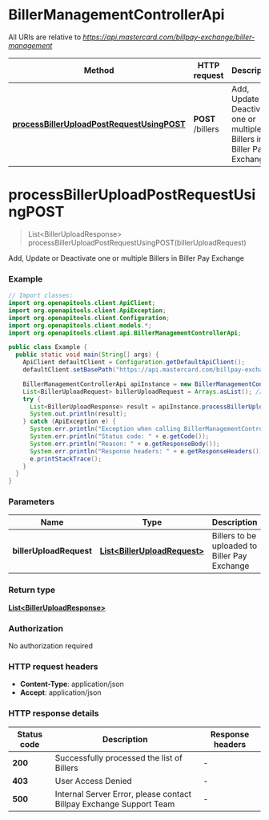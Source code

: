 # BillerManagementControllerApi

All URIs are relative to *https://api.mastercard.com/billpay-exchange/biller-management*

Method | HTTP request | Description
------------- | ------------- | -------------
[**processBillerUploadPostRequestUsingPOST**](BillerManagementControllerApi.md#processBillerUploadPostRequestUsingPOST) | **POST** /billers | Add, Update or Deactivate one or multiple Billers in Biller Pay Exchange


<a name="processBillerUploadPostRequestUsingPOST"></a>
# **processBillerUploadPostRequestUsingPOST**
> List&lt;BillerUploadResponse&gt; processBillerUploadPostRequestUsingPOST(billerUploadRequest)

Add, Update or Deactivate one or multiple Billers in Biller Pay Exchange

### Example
```java
// Import classes:
import org.openapitools.client.ApiClient;
import org.openapitools.client.ApiException;
import org.openapitools.client.Configuration;
import org.openapitools.client.models.*;
import org.openapitools.client.api.BillerManagementControllerApi;

public class Example {
  public static void main(String[] args) {
    ApiClient defaultClient = Configuration.getDefaultApiClient();
    defaultClient.setBasePath("https://api.mastercard.com/billpay-exchange/biller-management");

    BillerManagementControllerApi apiInstance = new BillerManagementControllerApi(defaultClient);
    List<BillerUploadRequest> billerUploadRequest = Arrays.asList(); // List<BillerUploadRequest> | Billers to be uploaded to Biller Pay Exchange
    try {
      List<BillerUploadResponse> result = apiInstance.processBillerUploadPostRequestUsingPOST(billerUploadRequest);
      System.out.println(result);
    } catch (ApiException e) {
      System.err.println("Exception when calling BillerManagementControllerApi#processBillerUploadPostRequestUsingPOST");
      System.err.println("Status code: " + e.getCode());
      System.err.println("Reason: " + e.getResponseBody());
      System.err.println("Response headers: " + e.getResponseHeaders());
      e.printStackTrace();
    }
  }
}
```

### Parameters

Name | Type | Description  | Notes
------------- | ------------- | ------------- | -------------
 **billerUploadRequest** | [**List&lt;BillerUploadRequest&gt;**](BillerUploadRequest.md)| Billers to be uploaded to Biller Pay Exchange |

### Return type

[**List&lt;BillerUploadResponse&gt;**](BillerUploadResponse.md)

### Authorization

No authorization required

### HTTP request headers

 - **Content-Type**: application/json
 - **Accept**: application/json

### HTTP response details
| Status code | Description | Response headers |
|-------------|-------------|------------------|
**200** | Successfully processed the list of Billers |  -  |
**403** | User Access Denied |  -  |
**500** | Internal Server Error, please contact Billpay Exchange Support Team |  -  |

